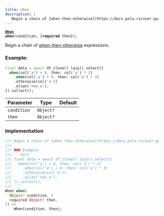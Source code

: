 ```yaml
---
title: when
description: |
   Begin a chain of [when-then-otherwise](https://docs.pola.rs/user-guide/expressions/functions/#conditionals) expressions.
---
```

<code><strong>[When] when</strong>(condition, {<strong>required</strong> then});</code>

 Begin a chain of [when-then-otherwise](https://docs.pola.rs/user-guide/expressions/functions/#conditionals) expressions.

 ### Example:
 ```dart
 final data = await df.clone().lazy().select([
   when(col('a') > 0, then: col('a') * 2)
     .when(col('a') < 0, then: col('a') * 3)
     .otherwise(col('a'))
     .alias('new_a'),
 ]).collect();
 ```

Parameter|Type|Default|
-|-|-|
`condition`|<code>Object?</code>||
`then`|<code>Object?</code>||

### Implementation
```dart
/// Begin a chain of [when-then-otherwise](https://docs.pola.rs/user-guide/expressions/functions/#conditionals) expressions.
///
/// ### Example:
/// ```dart
/// final data = await df.clone().lazy().select([
///   when(col('a') > 0, then: col('a') * 2)
///     .when(col('a') < 0, then: col('a') * 3)
///     .otherwise(col('a'))
///     .alias('new_a'),
/// ]).collect();
/// ```
When when(
  Object? condition, {
  required Object? then,
}) =>
    When(condition, then);
```

[When]: /reference/classes/when